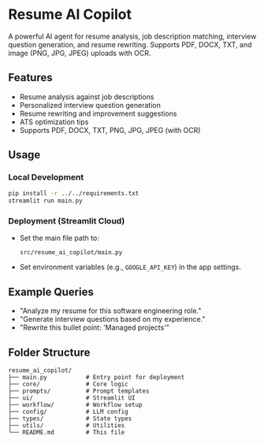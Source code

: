 # Resume AI Copilot

A powerful AI agent for resume analysis, job description matching, interview question generation, and resume rewriting. Supports PDF, DOCX, TXT, and image (PNG, JPG, JPEG) uploads with OCR.

## Features
- Resume analysis against job descriptions
- Personalized interview question generation
- Resume rewriting and improvement suggestions
- ATS optimization tips
- Supports PDF, DOCX, TXT, PNG, JPG, JPEG (with OCR)

## Usage

### Local Development
```bash
pip install -r ../../requirements.txt
streamlit run main.py
```

### Deployment (Streamlit Cloud)
- Set the main file path to:
  ```
  src/resume_ai_copilot/main.py
  ```
- Set environment variables (e.g., `GOOGLE_API_KEY`) in the app settings.

## Example Queries
- "Analyze my resume for this software engineering role."
- "Generate interview questions based on my experience."
- "Rewrite this bullet point: 'Managed projects'"

## Folder Structure
```
resume_ai_copilot/
├── main.py           # Entry point for deployment
├── core/             # Core logic
├── prompts/          # Prompt templates
├── ui/               # Streamlit UI
├── workflow/         # Workflow setup
├── config/           # LLM config
├── types/            # State types
├── utils/            # Utilities
└── README.md         # This file
``` 